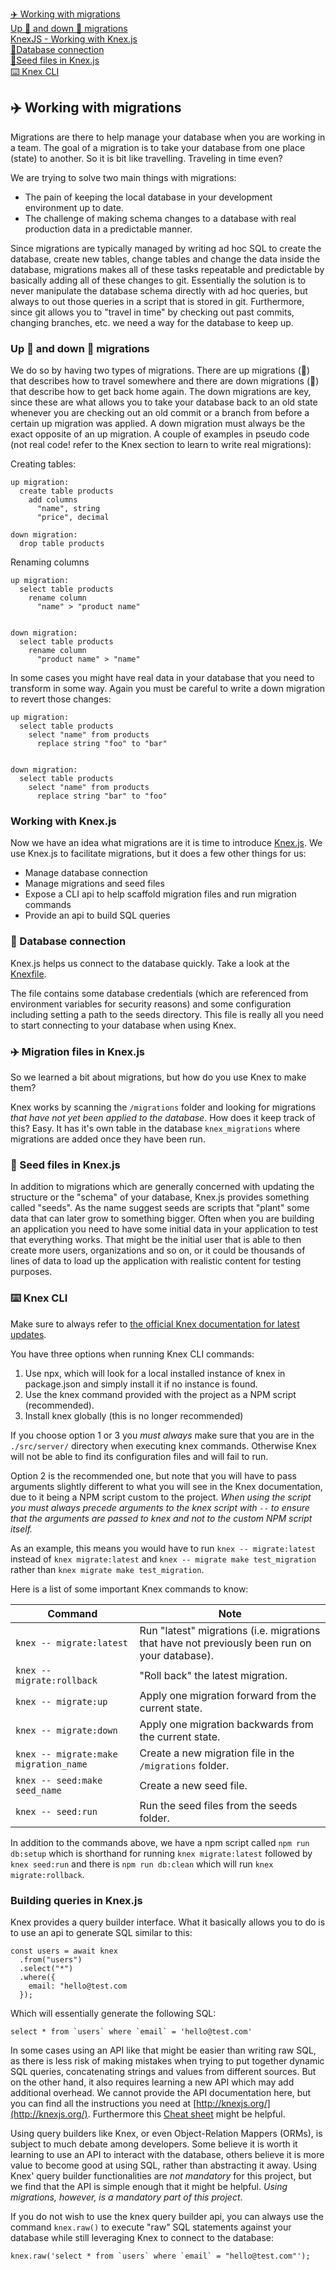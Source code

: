 [✈️ Working with migrations](#️-working-with-migrations)  
[Up 🛫 and down 🛬 migrations](#up--and-down--migrations)  
[KnexJS - Working with Knex.js](#working-with-knexjs)  
[🔌Database connection](#-database-connection)  
[🌱Seed files in Knex.js](#️-migration-files-in-knexjs)  
[⌨️ Knex CLI](#️-knex-cli)

## ✈️ Working with migrations

Migrations are there to help manage your database when you are working in a
team. The goal of a migration is to take your database from one place (state) to
another. So it is bit like travelling. Traveling in time even?

We are trying to solve two main things with migrations:

- The pain of keeping the local database in your development environment up to
  date.
- The challenge of making schema changes to a database with real production data
  in a predictable manner.

Since migrations are typically managed by writing ad hoc SQL to create the database, create
new tables, change tables and change the data inside the database, migrations
makes all of these tasks repeatable and predictable by basically adding all of
these changes to git. Essentially the solution is to never manipulate the
database schema directly with ad hoc queries, but always to out those queries in
a script that is stored in git. Furthermore, since git allows you to "travel in
time" by checking out past commits, changing branches, etc. we need a way for
the database to keep up.

### Up 🛫 and down 🛬 migrations

We do so by having two types of migrations. There are up migrations (🛫) that
describes how to travel somewhere and there are down migrations (🛬) that
describe how to get back home again. The down migrations are key, since these
are what allows you to take your database back to an old state whenever you are
checking out an old commit or a branch from before a certain up migration was
applied. A down migration must always be the exact opposite of an up migration.
A couple of examples in pseudo code (not real code! refer to the Knex section to
learn to write real migrations):

Creating tables:

```
up migration:
  create table products
    add columns
      "name", string
      "price", decimal

down migration:
  drop table products
```

Renaming columns

```
up migration:
  select table products
    rename column
      "name" > "product name"


down migration:
  select table products
    rename column
      "product name" > "name"
```

In some cases you might have real data in your database that you need to
transform in some way. Again you must be careful to write a down migration to
revert those changes:

```
up migration:
  select table products
    select "name" from products
      replace string "foo" to "bar"


down migration:
  select table products
    select "name" from products
      replace string "bar" to "foo"
```

### Working with Knex.js

Now we have an idea what migrations are it is time to introduce
[Knex.js](http://knexjs.org/). We use Knex.js to facilitate migrations, but it
does a few other things for us:

- Manage database connection
- Manage migrations and seed files
- Expose a CLI api to help scaffold migration files and run migration commands
- Provide an api to build SQL queries

### 🔌 Database connection

Knex.js helps us connect to the database quickly. Take a look at the
[Knexfile](/src/server/knexfile.js).

The file contains some database credentials (which are referenced from
environment variables for security reasons) and some configuration including
setting a path to the seeds directory. This file is really all you need to start
connecting to your database when using Knex.

### ✈️ Migration files in Knex.js

So we learned a bit about migrations, but how do you use Knex to make them?

Knex works by scanning the `/migrations` folder and looking for migrations _that
have not yet been applied to the database_. How does it keep track of this?
Easy. It has it's own table in the database `knex_migrations` where migrations
are added once they have been run.

### 🌱 Seed files in Knex.js

In addition to migrations which are generally concerned with updating the
structure or the "schema" of your database, Knex.js provides something called
"seeds". As the name suggest seeds are scripts that "plant" some data that can
later grow to something bigger. Often when you are building an application you
need to have some initial data in your application to test that everything
works. That might be the initial user that is able to then create more users,
organizations and so on, or it could be thousands of lines of data to load up
the application with realistic content for testing purposes.

### ⌨️ Knex CLI

Make sure to always refer to
[the official Knex documentation for latest updates](http://knexjs.org/).

You have three options when running Knex CLI commands:

1. Use npx, which will look for a local installed instance of knex in package.json and simply install it if no instance is found.
2. Use the knex command provided with the project as a NPM script (recommended).
3. Install knex globally (this is no longer recommended)

If you choose option 1 or 3 you _must always_ make sure that you are in the `./src/server/` directory when executing knex commands. Otherwise Knex will not be able to find its configuration files and will fail to run.

Option 2 is the recommended one, but note that you will have to pass arguments slightly different to what you will see in the Knex documentation, due to it being a NPM script custom to the project. _When using the script you must always precede arguments to the knex script with `--` to ensure that the arguments are passed to knex and not to the custom NPM script itself._

As an example, this means you would have to run `knex -- migrate:latest` instead of `knex migrate:latest` and `knex -- migrate make test_migration` rather than `knex migrate make test_migration`.

Here is a list of some important Knex commands to know:

| Command                               | Note                                                                                          |
| ------------------------------------- | --------------------------------------------------------------------------------------------- |
| `knex -- migrate:latest`              | Run "latest" migrations (i.e. migrations that have not previously been run on your database). |
| `knex -- migrate:rollback`            | "Roll back" the latest migration.                                                             |
| `knex -- migrate:up`                  | Apply one migration forward from the current state.                                           |
| `knex -- migrate:down`                | Apply one migration backwards from the current state.                                         |
| `knex -- migrate:make migration_name` | Create a new migration file in the `/migrations` folder.                                      |
| `knex -- seed:make seed_name`         | Create a new seed file.                                                                       |
| `knex -- seed:run`                    | Run the seed files from the seeds folder.                                                     |

In addition to the commands above, we have a npm script called
`npm run db:setup` which is shorthand for running `knex migrate:latest` followed
by `knex seed:run` and there is `npm run db:clean` which will run `knex migrate:rollback`.

### Building queries in Knex.js

Knex provides a query builder interface. What it basically allows you to do is
to use an api to generate SQL similar to this:

```
const users = await knex
  .from("users")
  .select("*")
  .where({
    email: "hello@test.com
  });
```

Which will essentially generate the following SQL:

```
select * from `users` where `email` = 'hello@test.com'
```

In some cases using an API like that might be easier than writing raw SQL, as
there is less risk of making mistakes when trying to put together dynamic SQL
queries, concatenating strings and values from different sources. But on the
other hand, it also requires learning a new API which may add additional
overhead. We cannot provide the API documentation here, but you can find all the
instructions you need at [http://knexjs.org/](http://knexjs.org/). Furthermore
this [Cheat sheet](https://devhints.io/knex) might be helpful.

Using query builders like Knex, or even Object-Relation Mappers (ORMs), is
subject to much debate among developers. Some believe it is worth it learning to
use an API to interact with the database, others believe it is more value to
become good at using SQL, rather than abstracting it away. Using Knex' query
builder functionalities are _not mandatory_ for this project, but we find that
the API is simple enough that it might be helpful. _Using migrations, however,
is a mandatory part of this project_.

If you do not wish to use the knex query builder api, you can always use the
command `knex.raw()` to execute "raw" SQL statements against your database while
still leveraging Knex to connect to the database:

```
knex.raw('select * from `users` where `email` = "hello@test.com"');
```

